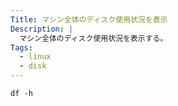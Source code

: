 ```yaml
---
Title: マシン全体のディスク使用状況を表示
Description: |
  マシン全体のディスク使用状況を表示する。
Tags:
  - linux
  - disk
---
```


```shell
df -h
```
